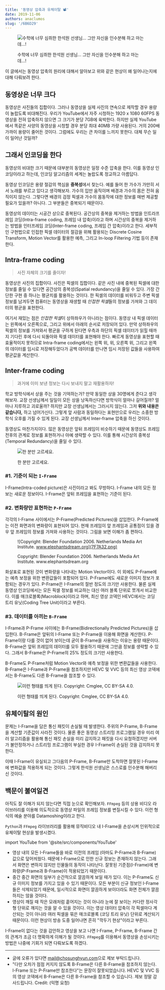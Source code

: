 ```yaml
---
title: '동영상 압축과 유체이탈 📽'
date: 2019-11-06
authors: anaclumos
slug: '/6B6D29'
---
```



<figure>

![수학에 너무 심취한 한석원 선생님... 그만 자신을 인수분해 하고 마는데...!](715FD6.png)


<figcaption>수학에 너무 심취한 한석원 선생님... 그만 자신을 인수분해 하고 마는데...!</figcaption>
</figure>

이 글에서는 동영상 압축의 원리에 대해서 알아보고 위와 같은 현상이 왜 일어나는지에 대해 다뤄보려 한다.

## 동영상은 너무 크다

동영상은 사진들의 집합이다. 그러나 동영상을 실제 사진의 연속으로 제작할 경우 용량이 놀랍도록 비대해진다. 우리가 YouTube에서 자주 시청하는 1920 x 1080 60FPS 동영상을 전혀 압축하지 않으면 그 크기가 분당 7GB에 육박한다. 하지만 실제 YouTube에서 똑같은 사양의 동영상을 시청할 경우 분당 최대 40MB 가량 사용된다. 거의 200배 가까이 용량이 줄어든 것이다. 그럼에도 우리는 큰 차이를 느끼지 못한다. 대체 무슨 일이 일어난 것일까?

## 그래서 인코딩을 한다

동영상의 비대한 크기 때문에 대부분의 동영상은 일정 수준 압축을 한다. 이를 동영상 인코딩이라고 하는데, 인코딩 알고리즘의 세계는 놀랍도록 정교하고 아름답다.

동영상 인코딩은 용량 절감의 핵심을 **중복성**에서 찾는다. 예를 들어 한 가수가 가만히 서서 노래를 부르고 있다고 생각해보자. 가수의 입만 움직이며 배경과 가수의 몸은 전혀 움직이지 않는다. 그렇다면 배경의 검정 픽셀과 가수의 몸동작에 대한 정보를 매번 제공할 필요가 있을까? 아니다. 그 부분들은 중복되기 때문이다.

동영상의 데이터는 시공간 상으로 중복된다. 공간상의 중복을 제거하는 방법을 인트라프레임 코딩(Intra-frame coding, 프레임 내 압축)이라고 하며 시간상의 중복을 제거하는 방법을 인터프레임 코딩(Inter-frame coding, 프레임 간 압축)이라고 한다. 세부적인 구현법으로 인접한 픽셀 데이터의 절감을 위해 활용되는 Discrete Cosine Transform, Motion Vector를 활용한 예측, 그리고 In-loop Filtering 기법 등이 존재한다.

## Intra-frame coding

> 사진 자체의 크기를 줄이자!

동영상은 사진의 집합이다. 사진은 픽셀의 집합이다. 같은 사진 내에 중복된 픽셀에 대한 정보를 줄일 수 있다면 공간상의 중복성(Spatial redundancy)을 줄일 수 있다. 가장 간단한 구현 중 하나는 평균치를 활용하는 것이다. 한 픽셀의 데이터를 비워두고 주변 픽셀 정보를 남겨두면 컴퓨터는 동영상을 재생할 때 *인접한 픽셀*들의 정보를 가져와 그 데이터의 평균을 표현한다.

여기서 재밌는 점은 *인접한 픽셀*이 상하좌우가 아니라는 점이다. 동영상 내 픽셀 데이터는 왼쪽에서 오른쪽으로, 그리고 위에서 아래의 순서로 저장되어 있다. 만약 상하좌우의 픽셀의 정보를 가져와서 평균을 구하게 된다면 우측과 하단의 픽셀 데이터가 읽힐 때까지 기다린 후에 다시 되돌아와 픽셀 데이터를 표현해야 한다. 빠르게 동영상을 표현할 때 효율적이지 못하므로 Intra-frame coding에서는 왼쪽 위, 위, 오른쪽 위, 그리고 왼쪽의 데이터를 임시로 저장해두었다가 공백 데이터를 만나면 임시 저장된 값들을 사용하여 평균값을 계산한다.

## Inter-frame coding

> 과거에 이미 보낸 정보는 다시 보내지 말고 재활용하자!

학교 방학식에서 상을 주는 것을 기억하는가? 만약 동일한 상을 30명에게 준다고 생각해보자. 교장 선생님께서 일일이 모든 상을 낭독하신다면 방학식이 얼마나 길어질까? 얼마나 지루하고 괴로울까? 하지만 교장 선생님께서는 그러시지 않는다. 그저 **위와 내용은 같습니다,** 하고 넘어가신다. 그렇게 앞 사람과 동일하다는 표현만으로 우리는 소중한 방학식 오후를 가질 수 있게 된다. 교장 선생님께서 Inter-frame 압축을 하신 것이다.

동영상도 마찬가지이다. 많은 동영상은 앞뒤 프레임이 비슷하기 때문에 동영상도 프레임 전후의 관계로 정보를 표현하거나 아예 생략할 수 있다. 이를 통해 시간상의 중복성(Temporal Redundancy)을 줄일 수 있다.


<figure>

![한 분만 고르세요.](D04B1D.png)


<figcaption>한 분만 고르세요.</figcaption>
</figure>

### #1. 기준이 되는 `I-Frame`

I-Frame(Intra-coded picture)은 사진이라고 봐도 무방하다. I-Frame 내의 모든 정보는 새로운 정보이다. I-Frame은 앞뒤 프레임을 표현하는 기준이 된다.

### #2. 변화량만 표현하는 `P-Frame`

각각의 I-Frame 사이에서는 P-Frame(Predicted Pictures)을 삽입한다. P-Frame에는 이전 화면과의 변화량이 표현되어 있다. 현재 프레임이 앞 프레임과 공통점이 있을 경우 앞 프레임의 정보를 가져와 사용하는 것이다. 그림을 보면 이해가 좀 편하다.


<figure>

![Copyright: Blender Foundation 2006. Netherlands Media Art Institute. www.elephantsdream.org](7F7A32.png)


<figcaption>Copyright: Blender Foundation 2006. Netherlands Media Art Institute. www.elephantsdream.org</figcaption>
</figure>

화살표로 표현된 것이 변화량을 나타내는 Motion Vector이다. 이 외에도 P-Frame에는 예측 보정을 위한 변환값들이 포함되어 있다. P-Frame에도 새로운 이미지 정보가 포함되는 경우가 있다. P-Frame은 I-Frame의 절반 정도의 크기만 사용한다. 물론 실제 동영상 인코딩에서는 모든 픽셀 정보를 비교하는 대신 여러 블록 단위로 쪼개서 비교한다. 이를 매크로블록(Macroblock)이라고 하며, 최신 영상 코덱인 HEVC에서는 코딩 트리 유닛(Coding Tree Unit)이라고 부른다.

### #3. 데이터를 아끼는 `B-Frame`

I-Frame과 P-Frame 사이에는 B-Frame(Bidirectionally Predicted Pictures)을 삽입한다. B-Frame은 앞뒤의 I-Frame 또는 P-Frame을 이용해 화면을 계산한다. P-Frame이랑 다를 것이 없어 보이는데 굳이 B-Frame을 사용하는 이유는 용량 때문이다. B-Frame은 앞뒤 프레임의 데이터를 모두 활용하기 때문에 그만큼 정보를 생략할 수 있다. 그래서 B-Frame은 P-Frame의 25% 정도의 크기만 사용한다.

B-Frame도 P-Frame처럼 Motion Vector와 예측 보정을 위한 변환값들을 사용한다. B-Frame은 I-Frame과 P-Frame을 참조하지만 HEVC 및 VVC 등의 최신 영상 코덱에서는 B-Frame도 다른 B-Frame을 참조할 수 있다.


<figure>

![이런 형태를 띄게 된다. Copyright: Cmglee, CC BY-SA 4.0.](FBEE20.png)


<figcaption>이런 형태를 띄게 된다. Copyright: Cmglee, CC BY-SA 4.0.</figcaption>
</figure>

## 유체이탈의 원인

문제는 I-Frame을 담은 통신 패킷이 손실될 때 발생한다. 주위의 P-Frame, B-Frame을 계산할 기준값이 사라진 것이다. 물론 좋은 동영상 스트리밍 프로그램일 경우 미리 여러 알고리즘을 활용해 통신 패킷 손실을 미리 감지하고 패킷을 다시 요청하겠지만 서버가 불안정하거나 스트리밍 프로그램이 부실한 경우 I-Frame이 손실된 것을 감지하지 못한다.

이때 I-Frame이 유실되고 그다음의 P-Frame, B-Frame만 도착하면 잘못된 I-Frame에 변화값을 적용하게 되는 것이다. 그렇게 한석원 선생님은 스스로를 인수분해 해버리신 것이다.

## 백문이 불여일견

아직도 잘 이해가 되지 않는다면 직접 눈으로 확인해보자. `FFmpeg` 등의 상용 비디오 라이브러리를 이용해 의도적으로 동영상 파일의 프레임 정보를 변질시킬 수 있다. 이런 형식의 예술 분야를 Datamoshing이라고 한다.

`Python`과 `FFmpeg` 라이브러리를 활용해 뮤직비디오 내 I-Frame을 손상시켜 인위적으로 유체이탈 현상을 발생시켰다.

import YouTube from '@site/src/components/YouTube'

<YouTube id="ND60AIQg4bQ"/>

- 영상 내의 모든 I-Frame들을 바로 이전의 프레임 (아마도 P-Frame과 B-Frame) 값으로 덮어씌웠다. 때문에 I-Frame으로 인한 신규 정보는 존재하지 않는다. 그래서 화면은 변하지 않지만 인물들의 동작이 나타난다. 잘못된 기준점(I-Frame)에 변화량(P-Frame과 B-Frame)이 적용되었기 때문이다.
- 중간 중간 화면의 일부가 순간적으로 깔끔하게 보일 때가 있다. 이는 P-Frame도 신규 이미지 정보를 가지고 있을 수 있기 때문이다. 모든 부분이 신규 정보인 I-Frame들은 삭제되었기 때문에, 일시적으로 화면이 깔끔하게 보이더라도 화면 전체가 깔끔하지는 않을 것이다.
- 영상이 깨질 때 작은 모래처럼 흩어지는 것이 아니라 눈에 잘 보이는 커다란 정사각형 단위로 깨지는 것을 알 수 있을 것이다. 이는 영상 데이터 압축이 각 픽셀마다 계산되는 것이 아니라 여러 픽셀을 묶은 매크로블록 (코딩 트리 유닛) 단위로 계산되기 때문이다. 이런 현상이 방송 도중 일어나면 흔히 "깍두기 현상"이라고 부른다.

I-Frame이 없다는 것을 감안하고 영상을 보고 나면 I-Frame, P-Frame, B-Frame 간의 관계가 조금 더 명확하게 이해가 될 것이다. `FFmpeg`를 이용해서 동영상을 손상시키는 방법은 나중에 기회가 되면 다뤄보도록 하겠다.

---

- 글에 오류가 있다면 [mail@chosunghyun.com](mailto:mail@chosunghyun.com)으로 제보 부탁드립니다.
- "다만 오차가 점점 커지지 않도록 B-Frame은 다른 B-Frame을 참조하지 않는다. I-Frame 또는 P-Frame만 참조한다"는 문장이 잘못되었습니다. HEVC 및 VVC 등의 영상 코덱에서 B-Frame은 다른 B-Frame을 참조할 수 있습니다. 제보 정말 감사드립니다. Credit: (익명 요청)

